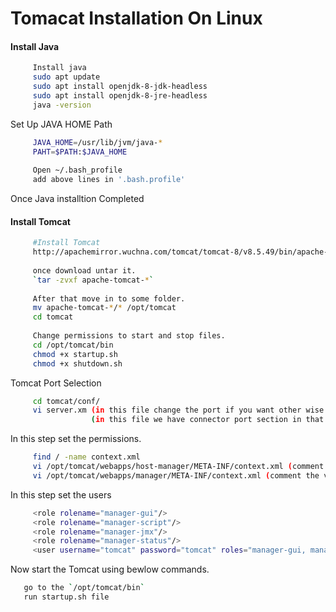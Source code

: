 # Tomacat Installation On Linux

#### Install Java
```sh
     Install java
     sudo apt update
     sudo apt install openjdk-8-jdk-headless
     sudo apt install openjdk-8-jre-headless
     java -version
 ```
	
Set Up JAVA HOME Path
```sh
     JAVA_HOME=/usr/lib/jvm/java-*
     PAHT=$PATH:$JAVA_HOME
  
     Open ~/.bash_profile 
     add above lines in '.bash.profile'

```
Once Java installtion Completed

#### Install Tomcat
```sh
     #Install Tomcat 
     http://apachemirror.wuchna.com/tomcat/tomcat-8/v8.5.49/bin/apache-tomcat-8.5.49.tar.gz (Download tomcat packges from 'https://tomcat.apache.org/download-90.cgi')
     
     once download untar it.
     `tar -zvxf apache-tomcat-*`
     
     After that move in to some folder.
     mv apache-tomcat-*/* /opt/tomcat
     cd tomcat
     
     Change permissions to start and stop files.
     cd /opt/tomcat/bin
     chmod +x startup.sh
     chmod +x shutdown.sh
```

Tomcat Port Selection
```sh
     cd tomcat/conf/
     vi server.xm (in this file change the port if you want other wise its working on 8080 port)
                  (in this file we have connector port section in that section you can change)
``` 

In this step set the permissions.
```sh
     find / -name context.xml
     vi /opt/tomcat/webapps/host-manager/META-INF/context.xml (comment the value section)
     vi /opt/tomcat/webapps/manager/META-INF/context.xml (comment the value section)
```

In this step set the users
```sh
     <role rolename="manager-gui"/>
     <role rolename="manager-script"/>
     <role rolename="manager-jmx"/> 
     <role rolename="manager-status"/>
     <user username="tomcat" password="tomcat" roles="manager-gui, manager-script, manager-jmx, manager-status"/>
```
Now start the Tomcat using bewlow commands.

```sh
   go to the `/opt/tomcat/bin`
   run startup.sh file
```


